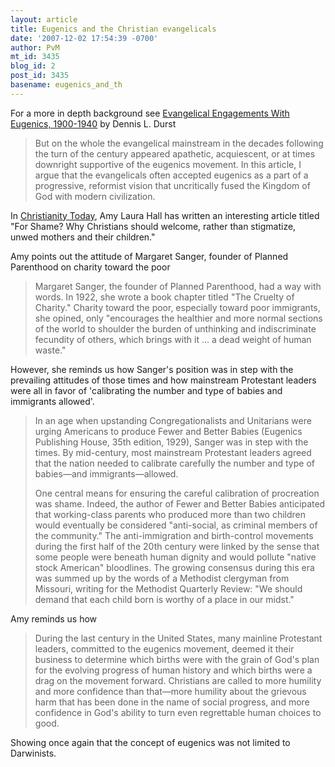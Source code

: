 ```yaml
---
layout: article
title: Eugenics and the Christian evangelicals
date: '2007-12-02 17:54:39 -0700'
author: PvM
mt_id: 3435
blog_id: 2
post_id: 3435
basename: eugenics_and_th
---
```

For a more in depth background see [Evangelical Engagements With Eugenics, 1900-1940](http://www.ethicsandmedicine.com/18/2/18-2-durst.htm) by Dennis L. Durst


> But on the whole the evangelical mainstream in the decades following the turn of the century appeared apathetic, acquiescent, or at times downright supportive of the eugenics movement. In this article, I argue that the evangelicals often accepted eugenics as a part of a progressive, reformist vision that uncritically fused the Kingdom of God with modern civilization. 

In [Christianity Today](http://www.christianitytoday.com/ct/2006/september/35.40.html), Amy Laura Hall has written an interesting article titled "For Shame? Why Christians should welcome, rather than stigmatize, unwed mothers and their children."

Amy points out the attitude of Margaret Sanger, founder of Planned Parenthood on charity toward the poor

> Margaret Sanger, the founder of Planned Parenthood, had a way with words. In 1922, she wrote a book chapter titled "The Cruelty of Charity." Charity toward the poor, especially toward poor immigrants, she opined, only "encourages the healthier and more normal sections of the world to shoulder the burden of unthinking and indiscriminate fecundity of others, which brings with it … a dead weight of human waste."

However, she reminds us how Sanger's position was in step with the prevailing attitudes of those times and how mainstream Protestant leaders were all in favor of 'calibrating the number and type of babies and immigrants allowed'.

> In an age when upstanding Congregationalists and Unitarians were urging Americans to produce Fewer and Better Babies (Eugenics Publishing House, 35th edition, 1929), Sanger was in step with the times. By mid-century, most mainstream Protestant leaders agreed that the nation needed to calibrate carefully the number and type of babies—and immigrants—allowed.
> 
> One central means for ensuring the careful calibration of procreation was shame. Indeed, the author of Fewer and Better Babies anticipated that working-class parents who produced more than two children would eventually be considered "anti-social, as criminal members of the community." The anti-immigration and birth-control movements during the first half of the 20th century were linked by the sense that some people were beneath human dignity and would pollute "native stock American" bloodlines. The growing consensus during this era was summed up by the words of a Methodist clergyman from Missouri, writing for the Methodist Quarterly Review: "We should demand that each child born is worthy of a place in our midst."

Amy reminds us how 

> During the last century in the United States, many mainline Protestant leaders, committed to the eugenics movement, deemed it their business to determine which births were with the grain of God's plan for the evolving progress of human history and which births were a drag on the movement forward. Christians are called to more humility and more confidence than that—more humility about the grievous harm that has been done in the name of social progress, and more confidence in God's ability to turn even regrettable human choices to good.

Showing once again that the concept of eugenics was not limited to Darwinists.
